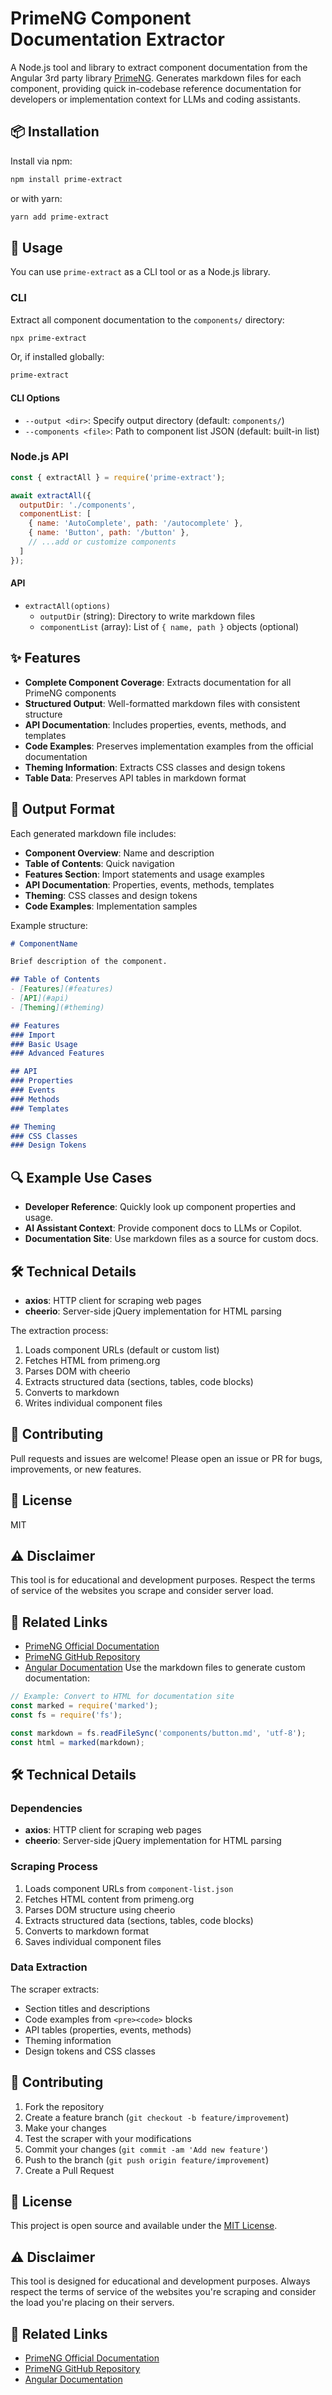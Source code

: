 # PrimeNG Component Documentation Extractor

A Node.js tool and library to extract component documentation from the Angular 3rd party library [PrimeNG](https://primeng.org). Generates markdown files for each component, providing quick in-codebase reference documentation for developers or implementation context for LLMs and coding assistants.

## 📦 Installation

Install via npm:

```bash
npm install prime-extract
```

or with yarn:

```bash
yarn add prime-extract
```

## 🚀 Usage

You can use `prime-extract` as a CLI tool or as a Node.js library.

### CLI

Extract all component documentation to the `components/` directory:

```bash
npx prime-extract
```

Or, if installed globally:

```bash
prime-extract
```

#### CLI Options

- `--output <dir>`: Specify output directory (default: `components/`)
- `--components <file>`: Path to component list JSON (default: built-in list)

### Node.js API

```js
const { extractAll } = require('prime-extract');

await extractAll({
  outputDir: './components',
  componentList: [
    { name: 'AutoComplete', path: '/autocomplete' },
    { name: 'Button', path: '/button' },
    // ...add or customize components
  ]
});
```

#### API

- `extractAll(options)`
  - `outputDir` (string): Directory to write markdown files
  - `componentList` (array): List of `{ name, path }` objects (optional)

## ✨ Features

- **Complete Component Coverage**: Extracts documentation for all PrimeNG components
- **Structured Output**: Well-formatted markdown files with consistent structure
- **API Documentation**: Includes properties, events, methods, and templates
- **Code Examples**: Preserves implementation examples from the official documentation
- **Theming Information**: Extracts CSS classes and design tokens
- **Table Data**: Preserves API tables in markdown format

## 📖 Output Format

Each generated markdown file includes:

- **Component Overview**: Name and description
- **Table of Contents**: Quick navigation
- **Features Section**: Import statements and usage examples
- **API Documentation**: Properties, events, methods, templates
- **Theming**: CSS classes and design tokens
- **Code Examples**: Implementation samples

Example structure:

```markdown
# ComponentName

Brief description of the component.

## Table of Contents
- [Features](#features)
- [API](#api)
- [Theming](#theming)

## Features
### Import
### Basic Usage
### Advanced Features

## API
### Properties
### Events
### Methods
### Templates

## Theming
### CSS Classes
### Design Tokens
```

## 🔍 Example Use Cases

- **Developer Reference**: Quickly look up component properties and usage.
- **AI Assistant Context**: Provide component docs to LLMs or Copilot.
- **Documentation Site**: Use markdown files as a source for custom docs.

## 🛠️ Technical Details

- **axios**: HTTP client for scraping web pages
- **cheerio**: Server-side jQuery implementation for HTML parsing

The extraction process:
1. Loads component URLs (default or custom list)
2. Fetches HTML from primeng.org
3. Parses DOM with cheerio
4. Extracts structured data (sections, tables, code blocks)
5. Converts to markdown
6. Writes individual component files

## 🤝 Contributing

Pull requests and issues are welcome! Please open an issue or PR for bugs, improvements, or new features.

## 📝 License

MIT

## ⚠️ Disclaimer

This tool is for educational and development purposes. Respect the terms of service of the websites you scrape and consider server load.

## 🔗 Related Links

- [PrimeNG Official Documentation](https://primeng.org)
- [PrimeNG GitHub Repository](https://github.com/primefaces/primeng)
- [Angular Documentation](https://angular.io)
Use the markdown files to generate custom documentation:
```javascript
// Example: Convert to HTML for documentation site
const marked = require('marked');
const fs = require('fs');

const markdown = fs.readFileSync('components/button.md', 'utf-8');
const html = marked(markdown);
```

## 🛠️ Technical Details

### Dependencies
- **axios**: HTTP client for scraping web pages
- **cheerio**: Server-side jQuery implementation for HTML parsing

### Scraping Process
1. Loads component URLs from `component-list.json`
2. Fetches HTML content from primeng.org
3. Parses DOM structure using cheerio
4. Extracts structured data (sections, tables, code blocks)
5. Converts to markdown format
6. Saves individual component files

### Data Extraction
The scraper extracts:
- Section titles and descriptions
- Code examples from `<pre><code>` blocks
- API tables (properties, events, methods)
- Theming information
- Design tokens and CSS classes

## 🤝 Contributing

1. Fork the repository
2. Create a feature branch (`git checkout -b feature/improvement`)
3. Make your changes
4. Test the scraper with your modifications
5. Commit your changes (`git commit -am 'Add new feature'`)
6. Push to the branch (`git push origin feature/improvement`)
7. Create a Pull Request

## 📝 License

This project is open source and available under the [MIT License](LICENSE).

## ⚠️ Disclaimer

This tool is designed for educational and development purposes. Always respect the terms of service of the websites you're scraping and consider the load you're placing on their servers.

## 🔗 Related Links

- [PrimeNG Official Documentation](https://primeng.org)
- [PrimeNG GitHub Repository](https://github.com/primefaces/primeng)
- [Angular Documentation](https://angular.io)
